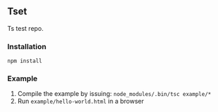## Tset

Ts test repo.

### Installation

`npm install`

### Example

1. Compile the example by issuing: `node_modules/.bin/tsc example/*`
2. Run `example/hello-world.html` in a browser